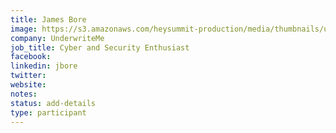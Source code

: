 ```yaml
---
title: James Bore
image: https://s3.amazonaws.com/heysummit-production/media/thumbnails/uploads/events/pre-summit-training-sessions/hTmSzqiAv28ZJNMo9L99XH_square_large.png
company: UnderwriteMe
job_title: Cyber and Security Enthusiast
facebook:
linkedin: jbore
twitter:
website:
notes:
status: add-details
type: participant
---
```


<!-- put more details about participant here -->